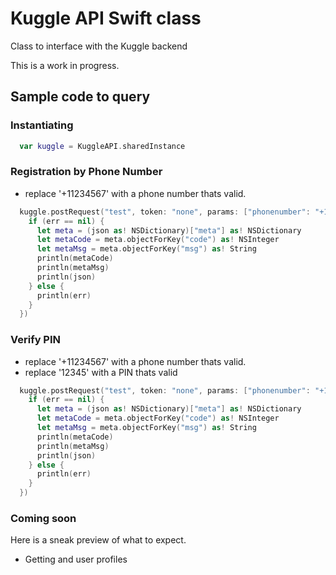 # Kuggle API Swift class
Class to interface with the Kuggle backend

This is a work in progress.

## Sample code to query

### Instantiating
```swift
  var kuggle = KuggleAPI.sharedInstance
```

### Registration by Phone Number

* replace '+11234567' with a phone number thats valid.

```swift
  kuggle.postRequest("test", token: "none", params: ["phonenumber": "+11234567"], postRequestCompletionHandler: {json,err -> Void in
    if (err == nil) {
      let meta = (json as! NSDictionary)["meta"] as! NSDictionary
      let metaCode = meta.objectForKey("code") as! NSInteger
      let metaMsg = meta.objectForKey("msg") as! String
      println(metaCode)
      println(metaMsg)
      println(json)
    } else {
      println(err)
    }
  })
```

### Verify PIN

* replace '+11234567' with a phone number thats valid.
* replace '12345' with a PIN thats valid

```swift
  kuggle.postRequest("test", token: "none", params: ["phonenumber": "+11234567", "pin": "12345"], postRequestCompletionHandler: {json,err -> Void in
    if (err == nil) {
      let meta = (json as! NSDictionary)["meta"] as! NSDictionary
      let metaCode = meta.objectForKey("code") as! NSInteger
      let metaMsg = meta.objectForKey("msg") as! String
      println(metaCode)
      println(metaMsg)
      println(json)
    } else {
      println(err)
    }
  })
```

### Coming soon

Here is a sneak preview of what to expect.

* Getting and user profiles
